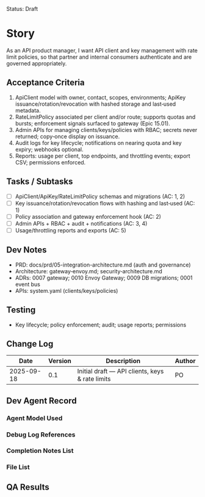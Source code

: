 Status: Draft

# Story
As an API product manager,
I want API client and key management with rate limit policies,
so that partner and internal consumers authenticate and are governed appropriately.

## Acceptance Criteria
1. ApiClient model with owner, contact, scopes, environments; ApiKey issuance/rotation/revocation with hashed storage and last‑used metadata.
2. RateLimitPolicy associated per client and/or route; supports quotas and bursts; enforcement signals surfaced to gateway (Epic 15.01).
3. Admin APIs for managing clients/keys/policies with RBAC; secrets never returned; copy‑once display on issuance.
4. Audit logs for key lifecycle; notifications on nearing quota and key expiry; webhooks optional.
5. Reports: usage per client, top endpoints, and throttling events; export CSV; permissions enforced.

## Tasks / Subtasks
- [ ] ApiClient/ApiKey/RateLimitPolicy schemas and migrations (AC: 1, 2)
- [ ] Key issuance/rotation/revocation flows with hashing and last‑used (AC: 1)
- [ ] Policy association and gateway enforcement hook (AC: 2)
- [ ] Admin APIs + RBAC + audit + notifications (AC: 3, 4)
- [ ] Usage/throttling reports and exports (AC: 5)

## Dev Notes
- PRD: docs/prd/05-integration-architecture.md (auth and governance)
- Architecture: gateway‑envoy.md; security‑architecture.md
- ADRs: 0007 gateway; 0010 Envoy Gateway; 0009 DB migrations; 0001 event bus
- APIs: system.yaml (clients/keys/policies)

## Testing
- Key lifecycle; policy enforcement; audit; usage reports; permissions

## Change Log
| Date       | Version | Description                                         | Author |
|------------|---------|-----------------------------------------------------|--------|
| 2025-09-18 | 0.1     | Initial draft — API clients, keys & rate limits     | PO     |

## Dev Agent Record

### Agent Model Used
<record at implementation time>

### Debug Log References
<links at implementation time>

### Completion Notes List
<notes at implementation time>

### File List
<files at implementation time>

## QA Results
<QA to fill>

